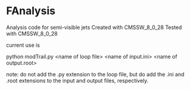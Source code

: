 # FAnalysis
Analysis code for semi-visible jets
Created with CMSSW\_8\_0\_28
Tested with CMSSW\_8\_0\_28

current use is

python modTrail.py \<name of loop file\> \<name of input.ini\> \<name of output.root\>

note: do not add the .py extension to the loop file, but do add the .ini and .root extensions to the input and output files, respectively.

